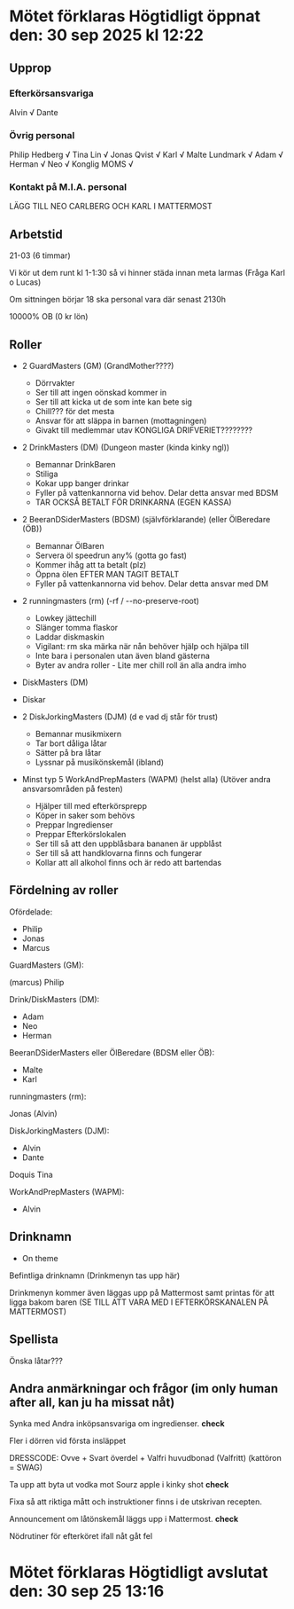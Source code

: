 # Mötet förklaras Högtidligt öppnat den: 30 sep 2025 kl 12:22

## Upprop

### Efterkörsansvariga

Alvin √
Dante 

### Övrig personal

Philip Hedberg √
Tina Lin √
Jonas Qvist √
Karl √
Malte Lundmark √
Adam √
Herman √
Neo √
Konglig MOMS √

### Kontakt på M.I.A. personal

LÄGG TILL NEO CARLBERG OCH KARL I MATTERMOST

## Arbetstid

21-03 (6 timmar)

Vi kör ut dem runt kl 1-1:30 så vi hinner städa innan meta larmas (Fråga Karl o Lucas)

Om sittningen börjar 18 ska personal vara där senast 2130h

10000% OB (0 kr lön)
## Roller

- 2 GuardMasters (GM) (GrandMother????)
  - Dörrvakter
  - Ser till att ingen oönskad kommer in
  - Ser till att kicka ut de som inte kan bete sig
  - Chill??? för det mesta
  - Ansvar för att släppa in barnen (mottagningen)
  - Givakt till medlemmar utav KONGLIGA DRIFVERIET????????
  
- 2 DrinkMasters (DM) (Dungeon master (kinda kinky ngl))
  - Bemannar DrinkBaren
  - Stiliga
  - Kokar upp banger drinkar
  - Fyller på vattenkannorna vid behov. Delar detta ansvar med BDSM
  - TAR OCKSÅ BETALT FÖR DRINKARNA (EGEN KASSA)

- 2 BeeranDSiderMasters (BDSM) (självförklarande) (eller ÖlBeredare (ÖB))
  - Bemannar ÖlBaren
  - Servera öl speedrun any% (gotta go fast)
  - Kommer ihåg att ta betalt (plz)
  - Öppna ölen EFTER MAN TAGIT BETALT
  - Fyller på vattenkannorna vid behov. Delar detta ansvar med DM

- 2 runningmasters (rm) (-rf / --no-preserve-root)
  - Lowkey jättechill
  - Slänger tomma flaskor
  - Laddar diskmaskin
  - Vigilant: rm ska märka när nån behöver hjälp och hjälpa till
  - Inte bara i personalen utan även bland gästerna
  - Byter av andra roller - Lite mer chill roll än alla andra imho

- DiskMasters (DM)
- Diskar

- 2 DiskJorkingMasters (DJM) (d e vad dj står för trust)
  - Bemannar musikmixern
  - Tar bort dåliga låtar
  - Sätter på bra låtar
  - Lyssnar på musikönskemål (ibland)

- Minst typ 5 WorkAndPrepMasters (WAPM) (helst alla) (Utöver andra ansvarsområden på festen)
  - Hjälper till med efterkörsprepp
  - Köper in saker som behövs
  - Preppar Ingredienser
  - Preppar Efterkörslokalen
  - Ser till så att den uppblåsbara bananen är uppblåst
  - Ser till så att handklovarna finns och fungerar
  - Kollar att all alkohol finns och är redo att bartendas

## Fördelning av roller

Ofördelade:


- Philip
- Jonas
- Marcus


GuardMasters (GM):

(marcus)
Philip

Drink/DiskMasters (DM):
- Adam
- Neo 
- Herman

BeeranDSiderMasters eller ÖlBeredare (BDSM eller ÖB):

- Malte
- Karl

runningmasters (rm):

Jonas
(Alvin)

DiskJorkingMasters (DJM):
- Alvin
- Dante

Doquis
Tina

WorkAndPrepMasters (WAPM):
- Alvin

## Drinknamn

- On theme

Befintliga drinknamn (Drinkmenyn tas upp här)

Drinkmenyn kommer även läggas upp på Mattermost samt printas för att ligga bakom baren (SE TILL ATT VARA MED I EFTERKÖRSKANALEN PÅ MATTERMOST)

## Spellista

Önska låtar???


## Andra anmärkningar och frågor (im only human after all, kan ju ha missat nåt)

Synka med Andra inköpsansvariga om ingredienser. **check**

Fler i dörren vid första insläppet

DRESSCODE: Ovve + Svart överdel + Valfri huvudbonad (Valfritt) (kattöron = SWAG)

Ta upp att byta ut vodka mot Sourz apple i kinky shot **check**

Fixa så att riktiga mått och instruktioner finns i de utskrivan recepten.

Announcement om låtönskemål läggs upp i Mattermost. **check**

Nödrutiner för efterköret ifall nåt gåt fel

# Mötet förklaras Högtidligt avslutat den: 30 sep 25 13:16